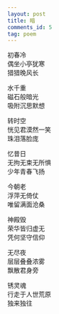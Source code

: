 ```yaml
---
layout: post
title: 暗
comments_id: 5
tag: poem
---
```


初春冷<br />
偶坐小亭犹寒<br />
猎猎晚风长

水千重<br />
磁石般暗光<br />
吸附沉思默想

转时空<br />
恍见君漠然一笑<br />
珠泪落脸庞

忆昔日<br />
无拘无束无所惧<br />
少年青春飞扬

今朝老<br />
浮萍无倚仗<br />
唯留满面沧桑

神殿毁<br />
荣华皆归虚无<br />
凭何坚守信仰

无尽夜<br />
层层叠叠浓雾<br />
飘散君身旁

锈灵魂<br />
行走于人世荒原<br />
独来独往
